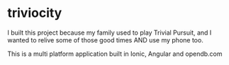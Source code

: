 # triviocity

I built this project because my family used to play Trivial Pursuit, and I wanted to relive some of those good times AND use my phone too.

This is a multi platform application built in Ionic, Angular and opendb.com

